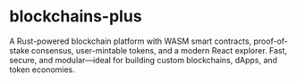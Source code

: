 # blockchains-plus
A Rust-powered blockchain platform with WASM smart contracts, proof-of-stake consensus, user-mintable tokens, and a modern React explorer. Fast, secure, and modular—ideal for building custom blockchains, dApps, and token economies.
